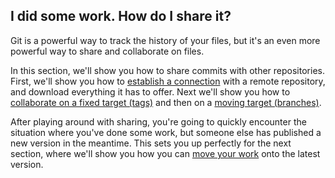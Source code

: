 ## I did some work.  How do I share it?

Git is a powerful way to track the history of your files, but it's an even more powerful way to share and collaborate on files.

In this section, we'll show you how to share commits with other repositories.  First, we'll show you how to [establish a connection](Connect.md) with a remote repository, and download everything it has to offer.  Next we'll show you how to [collaborate on a fixed target (tags)](Tags.md) and then on a [moving target (branches)](Branches.md).

After playing around with sharing, you're going to quickly encounter the situation where you've done some work, but someone else has published a new version in the meantime.  This sets you up perfectly for the next section, where we'll show you how you can [move your work](../Move/README.md) onto the latest version.
